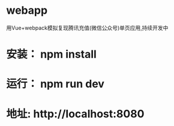# webapp
用Vue+webpack模拟复现腾讯充值(微信公众号)单页应用,持续开发中


# 安装：  npm install
# 运行：  npm run dev
# 地址:   http://localhost:8080



